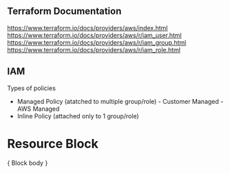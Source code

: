 ## Terraform Documentation
https://www.terraform.io/docs/providers/aws/index.html
https://www.terraform.io/docs/providers/aws/r/iam_user.html
https://www.terraform.io/docs/providers/aws/r/iam_group.html
https://www.terraform.io/docs/providers/aws/r/iam_role.html

## IAM

Types of policies
- Managed Policy (atatched to multiple group/role)
        - Customer Managed
        - AWS Managed
- Inline Policy (attached only to 1 group/role)

# Resource Block
<BLOCKTYPE> <BLOCK NAME> <BLOCK NAME> {
    Block body
}




